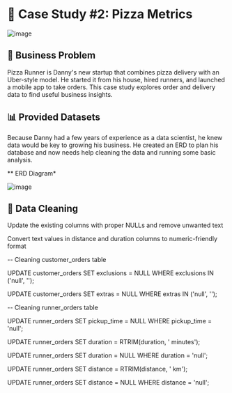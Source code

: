 
# 🍜 Case Study #2: Pizza Metrics

![image](https://github.com/user-attachments/assets/81eddaaf-72d4-4321-8c37-55591ae9f98e)


## 📌 Business Problem

Pizza Runner is Danny's new startup that combines pizza delivery with an Uber-style model.
He started it from his house, hired runners, and launched a mobile app to take orders.
This case study explores order and delivery data to find useful business insights.

## 📊 Provided Datasets

Because Danny had a few years of experience as a data scientist, he knew data would be key to growing his business.
He created an ERD to plan his database and now needs help cleaning the data and running some basic analysis.

** ERD Diagram*

![image](https://github.com/user-attachments/assets/672b1086-02ed-40d9-9bfe-5abb0c18c0b0)

## 🧼 Data Cleaning 

Update the existing columns with proper NULLs and remove unwanted text

Convert text values in distance and duration columns to numeric-friendly format


-- Cleaning customer_orders table

UPDATE customer_orders
SET exclusions = NULL
WHERE exclusions IN ('null', '');

UPDATE customer_orders
SET extras = NULL
WHERE extras IN ('null', '');


-- Cleaning runner_orders table

UPDATE runner_orders
SET pickup_time = NULL
WHERE pickup_time = 'null';

UPDATE runner_orders
SET duration = RTRIM(duration, ' minutes');

UPDATE runner_orders
SET duration = NULL
WHERE duration = 'null';

UPDATE runner_orders
SET distance = RTRIM(distance, ' km');

UPDATE runner_orders
SET distance = NULL
WHERE distance = 'null';


